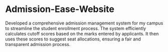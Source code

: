 # Admission-Ease-Website
Developed a comprehensive admission management system for my campus to streamline the student enrollment process. The system efficiently calculates cutoff scores based on the marks entered by applicants. It then uses these scores to suggest seat allocations, ensuring a fair and transparent admission process.
